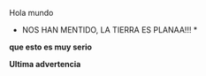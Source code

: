 Hola mundo


* NOS HAN MENTIDO, LA TIERRA ES PLANAA!!! *

**que esto es muy serio**

**Ultima advertencia**